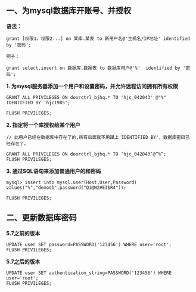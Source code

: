 ## 一、为mysql数据库开账号、并授权

**语法：**

```
grant [权限1，权限2...] on 某库.某表 to 新用户名@'主机名/IP地址' identified by '密码';  

例子：

grant select,insert on 数据库.数据表 to 数据库用户@'%'  identified by '密码';

```

**1. 为mysql服务器添加一个用户和设置密码，并允许远程访问拥有所有权限**

```
GRANT ALL PRIVILEGES ON doorctrl_bjhq.* TO 'hjc_042043' @"%" IDENTIFIED BY 'hjc1985';

FLUSH PRIVILEGES;
```

**2. 指定将一个库授权给某个用户**

```
// 此用户已经在数据库中存在了的,所有后面就不用跟上'IDENTIFIED BY'，数据库密码已经存在了。

GRANT ALL PRIVILEGES ON doorctrl_bjhq.* TO ‘hjc_042043’@“%”;
FLUSH PRIVILEGES;
```

**3. 通过SQL语句来添加普通用户的和密码**

```
mysql> insert into mysql.user(Host,User,Password)
values("%","demodb",password("Q1@W2#E3$R4"));

FLUSH PRIVILEGES;
```

## 二、更新数据库密码

**5.7之前的版本**

```
UPDATE user SET password=PASSWORD('123456') WHERE user='root';
FLUSH PRIVILEGES;
```

**5.7之后的版本**

```
UPDATE user SET authentication_string=PASSWORD('123456') WHERE user='root';
FLUSH PRIVILEGES;
```

